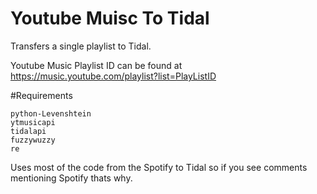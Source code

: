 # Youtube Muisc To Tidal


Transfers a single playlist to Tidal. 

Youtube Music Playlist ID can be found at 
https://music.youtube.com/playlist?list=PlayListID

#Requirements
```
python-Levenshtein
ytmusicapi
tidalapi
fuzzywuzzy
re
```




Uses most of the code from the Spotify to Tidal so if you see comments mentioning Spotify thats why. 

